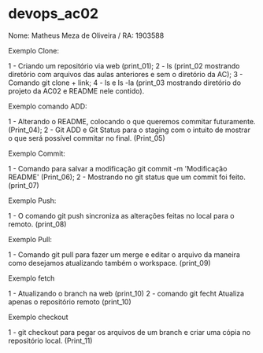 # devops_ac02
Nome: Matheus Meza de Oliveira / RA: 1903588

Exemplo Clone:

1 - Criando um repositório via web (print_01);
2 - ls (print_02 mostrando diretório com arquivos das aulas anteriores e sem o diretório da AC);
3 - Comando git clone + link;
4 - ls e ls -la (print_03 mostrando diretório do projeto da AC02 e README nele contido).

Exemplo comando ADD:

1 - Alterando o README, colocando o que queremos commitar futuramente. (Print_04);
2 - Git ADD e Git Status para o staging com o intuito de mostrar o que será possível commitar no final. (Print_05)

Exemplo Commit:

1 - Comando para salvar a modificação git commit -m 'Modificação README' (Print_06);
2 - Mostrando no git status que um commit foi feito. (print_07)

Exemplo Push:

1 - O comando git push sincroniza as alterações feitas no local para o remoto. (print_08)


Exemplo Pull:

1 - Comando git pull para fazer um merge e editar o arquivo da maneira como desejamos atualizando também o workspace. (print_09)


Exemplo fetch 

1 - Atualizando o branch na web (print_10)
2 - comando git fecht Atualiza apenas o repositório remoto  (print_10)

Exemplo checkout

1 - git checkout para pegar os arquivos de um branch e criar uma cópia no repositório local. (Print_11)
